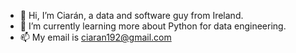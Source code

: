 - 👋 Hi, I’m Ciarán, a data and software guy from Ireland.
- 🌱 I’m currently learning more about Python for data engineering.
- 📫 My email is ciaran192@gmail.com
